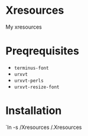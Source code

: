 Xresources
==========

My xresources

# Preqrequisites

* `terminus-font`
* `urxvt`
* `urxvt-perls`
* `urxvt-resize-font`

# Installation

`ln -s <PATH>/Xresources <HOME>/.Xresources

